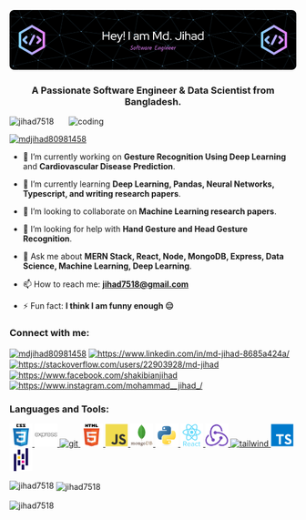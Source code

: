 ![logo](https://github.com/Jihad7518/Jihad7518/blob/main/github-header-image.png)

<h3 align="center">A Passionate Software Engineer & Data Scientist from Bangladesh.</h3>

<img align="right" alt="coding" width="400" src="https://media.tenor.com/yasksYy1XekAAAAM/matrix-code.gif">

<p align="left"> <img src="https://komarev.com/ghpvc/?username=jihad7518&label=Profile%20views&color=0e75b6&style=flat" alt="jihad7518" /> </p>

<p align="left"> <a href="https://twitter.com/mdjihad80981458" target="blank"><img src="https://img.shields.io/twitter/follow/mdjihad80981458?logo=twitter&style=for-the-badge" alt="mdjihad80981458" /></a> </p>

- 🔭 I’m currently working on **Gesture Recognition Using Deep Learning** and **Cardiovascular Disease Prediction**.

- 🌱 I’m currently learning **Deep Learning, Pandas, Neural Networks, Typescript, and writing research papers**.

- 👯 I’m looking to collaborate on **Machine Learning research papers**.

- 🤝 I’m looking for help with **Hand Gesture and Head Gesture Recognition**.

- 💬 Ask me about **MERN Stack, React, Node, MongoDB, Express, Data Science, Machine Learning, Deep Learning**.

- 📫 How to reach me: **jihad7518@gmail.com**

- ⚡ Fun fact: **I think I am funny enough 😑**

<h3 align="left">Connect with me:</h3>
<p align="left">
<a href="https://twitter.com/mdjihad80981458" target="blank"><img align="center" src="https://raw.githubusercontent.com/rahuldkjain/github-profile-readme-generator/master/src/images/icons/Social/twitter.svg" alt="mdjihad80981458" height="30" width="40" /></a>
<a href="https://linkedin.com/in/md-jihad-8685a424a/" target="blank"><img align="center" src="https://raw.githubusercontent.com/rahuldkjain/github-profile-readme-generator/master/src/images/icons/Social/linked-in-alt.svg" alt="https://www.linkedin.com/in/md-jihad-8685a424a/" height="30" width="40" /></a>
<a href="https://stackoverflow.com/users22903928/md-jihad" target="blank"><img align="center" src="https://raw.githubusercontent.com/rahuldkjain/github-profile-readme-generator/master/src/images/icons/Social/stack-overflow.svg" alt="https://stackoverflow.com/users/22903928/md-jihad" height="30" width="40" /></a>
<a href="https://fb.com/shakibianjihad" target="blank"><img align="center" src="https://raw.githubusercontent.com/rahuldkjain/github-profile-readme-generator/master/src/images/icons/Social/facebook.svg" alt="https://www.facebook.com/shakibianjihad" height="30" width="40" /></a>
<a href="https://instagram.com/mohammad__jihad_/" target="blank"><img align="center" src="https://raw.githubusercontent.com/rahuldkjain/github-profile-readme-generator/master/src/images/icons/Social/instagram.svg" alt="https://www.instagram.com/mohammad__jihad_/" height="30" width="40" /></a>
</p>

<h3 align="left">Languages and Tools:</h3>
<p align="left"> 
<a href="https://www.w3schools.com/css/" target="_blank" rel="noreferrer"> <img src="https://raw.githubusercontent.com/devicons/devicon/master/icons/css3/css3-original-wordmark.svg" alt="css3" width="40" height="40"/> </a> 
<a href="https://expressjs.com" target="_blank" rel="noreferrer"> <img src="https://raw.githubusercontent.com/devicons/devicon/master/icons/express/express-original-wordmark.svg" alt="express" width="40" height="40"/> </a>
<a href="https://git-scm.com/" target="_blank" rel="noreferrer"> <img src="https://www.vectorlogo.zone/logos/git-scm/git-scm-icon.svg" alt="git" width="40" height="40"/> </a>
<a href="https://www.w3schools.com/html/" target="_blank" rel="noreferrer"> <img src="https://raw.githubusercontent.com/devicons/devicon/master/icons/html5/html5-original-wordmark.svg" alt="html5" width="40" height="40"/> </a>
<a href="https://developer.mozilla.org/en-US/docs/Web/JavaScript" target="_blank" rel="noreferrer"> <img src="https://raw.githubusercontent.com/devicons/devicon/master/icons/javascript/javascript-original.svg" alt="javascript" width="40" height="40"/> </a>
<a href="https://www.mongodb.com/" target="_blank" rel="noreferrer"> <img src="https://raw.githubusercontent.com/devicons/devicon/master/icons/mongodb/mongodb-original-wordmark.svg" alt="mongodb" width="40" height="40"/> </a>
<a href="https://www.python.org" target="_blank" rel="noreferrer"> <img src="https://raw.githubusercontent.com/devicons/devicon/master/icons/python/python-original.svg" alt="python" width="40" height="40"/> </a>
<a href="https://reactjs.org/" target="_blank" rel="noreferrer"> <img src="https://raw.githubusercontent.com/devicons/devicon/master/icons/react/react-original-wordmark.svg" alt="react" width="40" height="40"/> </a>
<a href="https://redux.js.org" target="_blank" rel="noreferrer"> <img src="https://raw.githubusercontent.com/devicons/devicon/master/icons/redux/redux-original.svg" alt="redux" width="40" height="40"/> </a>
<a href="https://tailwindcss.com/" target="_blank" rel="noreferrer"> <img src="https://www.vectorlogo.zone/logos/tailwindcss/tailwindcss-icon.svg" alt="tailwind" width="40" height="40"/> </a>
<a href="https://www.typescriptlang.org/" target="_blank" rel="noreferrer"> <img src="https://raw.githubusercontent.com/devicons/devicon/master/icons/typescript/typescript-original.svg" alt="typescript" width="40" height="40"/> </a> 
<a href="https://pandas.pydata.org/" target="_blank" rel="noreferrer"> <img src="https://raw.githubusercontent.com/devicons/devicon/2ae2a900d2f041da66e950e4d48052658d850630/icons/pandas/pandas-original.svg" alt="pandas" width="40" height="40"/> </a> 
</p>

<p><img align="left" src="https://github-readme-stats.vercel.app/api/top-langs?username=jihad7518&show_icons=true&locale=en&layout=compact" alt="jihad7518" /></p>

<p>&nbsp;<img align="center" src="https://github-readme-stats.vercel.app/api?username=jihad7518&show_icons=true&locale=en" alt="jihad7518" /></p>

<p><img align="center" src="https://github-readme-streak-stats.herokuapp.com/?user=jihad7518&" alt="jihad7518" /></p>
